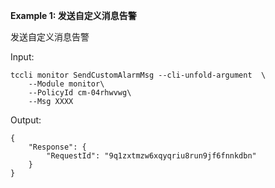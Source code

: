 **Example 1: 发送自定义消息告警**

发送自定义消息告警

Input: 

```
tccli monitor SendCustomAlarmMsg --cli-unfold-argument  \
    --Module monitor\
    --PolicyId cm-04rhwvwg\
    --Msg XXXX
```

Output: 
```
{
    "Response": {
        "RequestId": "9q1zxtmzw6xqyqriu8run9jf6fnnkdbn"
    }
}
```

